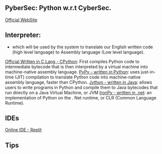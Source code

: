 ## PyberSec: Python w.r.t CyberSec.
[Official WebSite](https://www.python.org/)

## Interpreter: 
- which will be used by the system to translate our English written code (high level language) to Assembly language (Low level language).

[Official Written in C Lang - CPython](https://cython.org/): First compiles Python code to intermediate bytecode that is then interpreted by a virtual machine into machine-native assembly language.
[PyPy - written in Python](https://www.pypy.org/): uses just-in-time (JIT) compilation to translate Python code into machine-native assembly language, faster than CPython.
[Jython - written in Java](https://www.jython.org/): allows users to write programs in Python and compile them to Java bytecodes that run directly on a Java Virtual Machine, or JVM
[IronPy - written in .net](https://ironpython.net/): an implementation of Python on the . Net runtime, or CLR (Common Language Runtime).

## IDEs
[Online IDE - Replit](https://replit.com/)


## Tips
